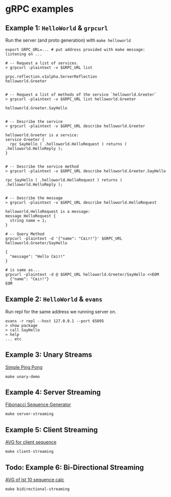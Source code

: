 # gRPC examples

## Example 1: `HelloWorld` & `grpcurl`

  Run the server (and proto generation) with `make helloworld`

  ```shell
  export GRPC_URL=... # put address provided with make message: listening on ...

  # -- Request a list of services.
  > grpcurl -plaintext -v $GRPC_URL list

  grpc.reflection.v1alpha.ServerReflection
  helloworld.Greeter


  # -- Request a list of methods of the service `helloworld.Greeter`
  > grpcurl -plaintext -v $GRPC_URL list helloworld.Greeter

  helloworld.Greeter.SayHello


  # -- Describe the service
  > grpcurl -plaintext -v $GRPC_URL describe helloworld.Greeter

  helloworld.Greeter is a service:
  service Greeter {
    rpc SayHello ( .helloworld.HelloRequest ) returns ( .helloworld.HelloReply );
  }


  # -- Describe the service method
  > grpcurl -plaintext -v $GRPC_URL describe helloworld.Greeter.SayHello

  rpc SayHello ( .helloworld.HelloRequest ) returns ( .helloworld.HelloReply );


  # -- Describe the message
  > grpcurl -plaintext -v $GRPC_URL describe helloworld.HelloRequest

  helloworld.HelloRequest is a message:
  message HelloRequest {
    string name = 1;
  }

  # -- Query Method
  grpcurl -plaintext -d '{"name": "Світ!"}' $GRPC_URL helloworld.Greeter/SayHello

  {
    "message": "Hello Світ!"
  }

  # is same as...
  grpcurl -plaintext -d @ $GRPC_URL helloworld.Greeter/SayHello <<EOM
    {"name": "Світ!"}
  EOM
  ```


## Example 2: `HelloWorld` & `evans`

Run repl for the same address we running server on.

```shell
evans -r repl --host 127.0.0.1 --port 65095
> show package
> call SayHello
> help
... etc
```

## Example 3: Unary Streams

[Simple Ping Pong](simple-rpc)

```shell
make unary-demo
```

## Example 4: Server Streaming

[Fibonacci Sequence Generator](server-streaming)

```shell
make server-streaming
```

## Example 5: Client Streaming


[AVG for client sequence](client-streaming)

```shell
make client-streaming
```

## Todo: Example 6: Bi-Directional Streaming

[AVG of lst 10 sequence calc](bidirectional-streaming)

```shell
make bidirectional-streaming
```
